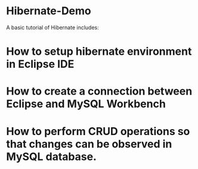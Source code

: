 # Hibernate-Demo

A basic tutorial of Hibernate includes:
   # How to setup hibernate environment in Eclipse IDE
   # How to create a connection between Eclipse and MySQL Workbench
   # How to perform CRUD operations so that changes can be observed in MySQL database.
